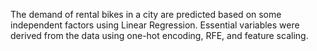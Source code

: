 The demand of rental bikes in a city are predicted based on some independent factors using Linear Regression. Essential variables were derived from the data using one-hot encoding, RFE, and feature scaling.
